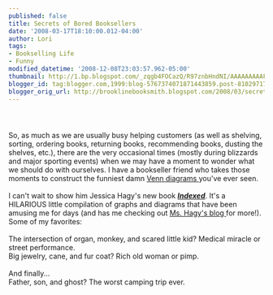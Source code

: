 ```yaml
---
published: false
title: Secrets of Bored Booksellers
date: '2008-03-17T18:10:00.012-04:00'
author: Lori
tags:
- Bookselling Life
- Funny
modified_datetime: '2008-12-08T23:03:57.962-05:00'
thumbnail: http://1.bp.blogspot.com/_zqgb4FOCazQ/R97znbHndNI/AAAAAAAAAF4/sFHppZKS18E/s72-c/indexed.jpg
blogger_id: tag:blogger.com,1999:blog-5767374071871443859.post-8102971778120856290
blogger_orig_url: http://brooklinebooksmith.blogspot.com/2008/03/secrets-of-bored-booksellers.html
---
```


<a href="http://1.bp.blogspot.com/_zqgb4FOCazQ/R97znbHndNI/AAAAAAAAAF4/sFHppZKS18E/s1600-h/indexed.jpg"><img id="BLOGGER_PHOTO_ID_5178844480142800082" style="DISPLAY: block; MARGIN: 0px auto 10px; CURSOR: hand; TEXT-ALIGN: center" alt="" src="http://1.bp.blogspot.com/_zqgb4FOCazQ/R97znbHndNI/AAAAAAAAAF4/sFHppZKS18E/s200/indexed.jpg" border="0" /></a><br /><div><a href="http://4.bp.blogspot.com/_zqgb4FOCazQ/R97zBLHndMI/AAAAAAAAAFw/1Z-L6pajDsw/s1600-h/indexed.jpg"></a>So, as much as we are usually busy helping customers (as well as shelving, sorting, ordering books, returning books, recommending books, dusting the shelves, etc.), there are the very occasional times (mostly during blizzards and major sporting events) when we may have a moment to wonder what we should do with ourselves. I have a bookseller friend who takes those moments to construct the funniest damn <a href="http://en.wikipedia.org/wiki/Venn_diagram">Venn diagrams </a>you've ever seen.<br /><br />I can't wait to show him Jessica Hagy's new book <strong><em><a href="http://brookline.booksense.com/NASApp/store/Search?s=results&amp;initiate=yes&amp;fromauthor=yes&amp;author=6105681">Indexed</a></em></strong>. It's a HILARIOUS little compilation of graphs and diagrams that have been amusing me for days (and has me checking out <a href="http://indexed.blogspot.com/">Ms. Hagy's blog </a>for more!). Some of my favorites:<br /><br />The intersection of organ, monkey, and scared little kid? Medical miracle or street performance.<br />Big jewelry, cane, and fur coat? Rich old woman or pimp.<br /><br />And finally...<br />Father, son, and ghost? The worst camping trip ever.</div>